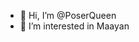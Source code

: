 - 👋 Hi, I’m @PoserQueen
- 👀 I’m interested in Maayan



<!---
PoserQueen/PoserQueen is a ✨ special ✨ repository because its `README.md` (this file) appears on your GitHub profile.
You can click the Preview link to take a look at your changes.
--->
